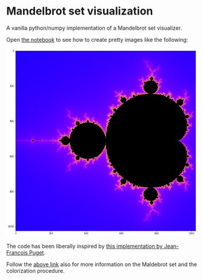 # Mandelbrot set visualization

A vanilla python/numpy implementation of a Mandelbrot set visualizer.

Open [the notebook](https://github.com/r1cc4rdo/mandelbrot/blob/master/Mandelbrot.ipynb) to see how to create pretty images like the following:

![Mandelbrot set](https://github.com/r1cc4rdo/mandelbrot/blob/master/images/mandelbrot.png "Mandelbrot set")

The code has been liberally inspired by [this implementation by Jean-François Puget](https://www.ibm.com/developerworks/community/blogs/jfp/entry/my_christmas_gift).

Follow the [above link](https://www.ibm.com/developerworks/community/blogs/jfp/entry/my_christmas_gift) also for more information on the Maldebrot set and the colorization procedure.
